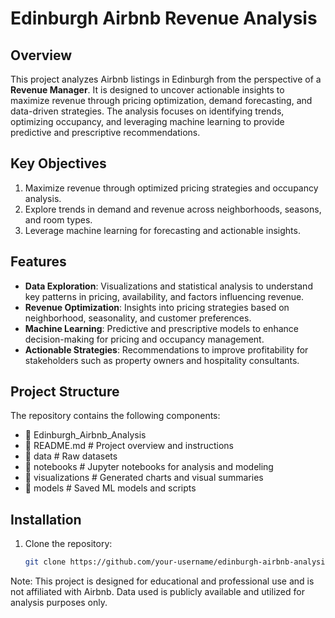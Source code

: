 # Edinburgh Airbnb Revenue Analysis

## **Overview**
This project analyzes Airbnb listings in Edinburgh from the perspective of a **Revenue Manager**. It is designed to uncover actionable insights to maximize revenue through pricing optimization, demand forecasting, and data-driven strategies. The analysis focuses on identifying trends, optimizing occupancy, and leveraging machine learning to provide predictive and prescriptive recommendations.

## **Key Objectives**
1. Maximize revenue through optimized pricing strategies and occupancy analysis.
2. Explore trends in demand and revenue across neighborhoods, seasons, and room types.
3. Leverage machine learning for forecasting and actionable insights.

## **Features**
- **Data Exploration**: Visualizations and statistical analysis to understand key patterns in pricing, availability, and factors influencing revenue.
- **Revenue Optimization**: Insights into pricing strategies based on neighborhood, seasonality, and customer preferences.
- **Machine Learning**: Predictive and prescriptive models to enhance decision-making for pricing and occupancy management.
- **Actionable Strategies**: Recommendations to improve profitability for stakeholders such as property owners and hospitality consultants.

## **Project Structure**
The repository contains the following components:
   - 📂 Edinburgh_Airbnb_Analysis 
   - 📄 README.md # Project overview and instructions
   - 📂 data # Raw datasets
   - 📂 notebooks # Jupyter notebooks for analysis and modeling
   - 📂 visualizations # Generated charts and visual summaries
   -  📂 models # Saved ML models and scripts

## **Installation**
1. Clone the repository:
   ```bash
   git clone https://github.com/your-username/edinburgh-airbnb-analysis.git

Note: This project is designed for educational and professional use and is not affiliated with Airbnb. Data used is publicly available and utilized for analysis purposes only.
